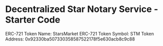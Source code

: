 # Decentralized Star Notary Service - Starter Code

ERC-721 Token Name:     StarsMarket
ERC-721 Token Symbol:   STM
Token Address: 0x92330ba507330358587522178f5e630acb8c9c88